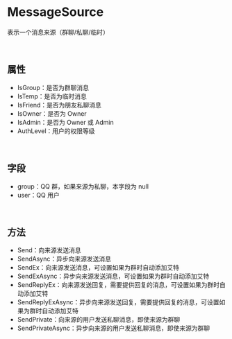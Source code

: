 # MessageSource

表示一个消息来源（群聊/私聊/临时）

<br>

## 属性
- IsGroup：是否为群聊消息
- IsTemp：是否为临时消息
- IsFriend：是否为朋友私聊消息
- IsOwner：是否为 Owner
- IsAdmin：是否为 Owner 或 Admin
- AuthLevel：用户的权限等级

<br>

## 字段
- group：QQ 群，如果来源为私聊，本字段为 null
- user：QQ 用户

<br>

## 方法
- Send：向来源发送消息
- SendAsync：异步向来源发送消息
- SendEx：向来源发送消息，可设置如果为群时自动添加艾特
- SendExAsync：异步向来源发送消息，可设置如果为群时自动添加艾特
- SendReplyEx：向来源发送回复，需要提供回复的消息，可设置如果为群时自动添加艾特
- SendReplyExAsync：异步向来源发送回复，需要提供回复的消息，可设置如果为群时自动添加艾特
- SendPrivate：向来源的用户发送私聊消息，即使来源为群聊
- SendPrivateAsync：异步向来源的用户发送私聊消息，即使来源为群聊